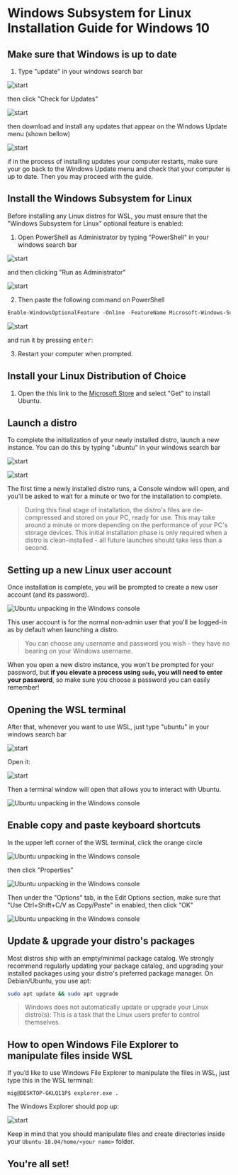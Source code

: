 # Windows Subsystem for Linux Installation Guide for Windows 10

## Make sure that Windows is up to date

1. Type "update" in your windows search bar 

![start](assets/start.png)

then click "Check for Updates"

![start](assets/open_update.png)

then download and install any updates that appear on the Windows Update menu (shown bellow)

![start](assets/windows_update.png)

if in the process of installing updates your computer restarts, make sure your go back to the Windows Update menu and check that your computer is up to date. Then you may proceed with the guide.

## Install the Windows Subsystem for Linux

Before installing any Linux distros for WSL, you must ensure that the "Windows Subsystem for Linux" optional feature is enabled:

1. Open PowerShell as Administrator by typing "PowerShell" in your windows search bar 

![start](assets/start.png)

and then clicking "Run as Administrator"

![start](assets/open_powershell.png)

2. Then paste the following command on PowerShell 

```powershell
Enable-WindowsOptionalFeature -Online -FeatureName Microsoft-Windows-Subsystem-Linux
```

![start](assets/paste_powershell.png)

and run it by pressing <kbd>enter</kbd>:
    

3. Restart your computer when prompted.

## Install your Linux Distribution of Choice

1. Open the this link to the [Microsoft Store](https://www.microsoft.com/store/apps/9N9TNGVNDL3Q) and select "Get" to install Ubuntu.


## Launch a distro
To complete the initialization of your newly installed distro, launch a new instance. You can do this by typing "ubuntu" in your windows search bar 

![start](assets/start.png)

![start](assets/open_ubuntu.png)

The first time a newly installed distro runs, a Console window will open, and you'll be asked to wait for a minute or two for the installation to complete.

> During this final stage of installation, the distro's files are de-compressed and stored on your PC, ready for use. This may take around a minute or more depending on the performance of your PC's storage devices. This initial installation phase is only required when a distro is clean-installed - all future launches should take less than a second.

## Setting up a new Linux user account

Once installation is complete, you will be prompted to create a new user account (and its password). 

![Ubuntu unpacking in the Windows console](assets/UbuntuInstall.png)

This user account is for the normal non-admin user that you'll be logged-in as by default when launching a distro.

> You can choose any username and password you wish - they have no bearing on your Windows username. 

When you open a new distro instance, you won't be prompted for your password, but **if you elevate a process using `sudo`, you will need to enter your password**, so make sure you choose a password you can easily remember!

## Opening the WSL terminal

After that, whenever you want to use WSL, just type "ubuntu" in your windows search bar 

![start](assets/start.png)

Open it:

![start](assets/open_ubuntu.png)

Then a terminal window will open that allows you to interact with Ubuntu.

![Ubuntu unpacking in the Windows console](assets/orange_circle.png)

## Enable copy and paste keyboard shortcuts

In the upper left corner of the WSL terminal, click the orange circle

![Ubuntu unpacking in the Windows console](assets/orange_circle.png)

then click "Properties"

![Ubuntu unpacking in the Windows console](assets/orange_circle_properties.png)

Then under the "Options" tab, in the Edit Options section, make sure that "Use Ctrl+Shift+C/V as Copy/Paste" in enabled, then click "OK"

![Ubuntu unpacking in the Windows console](assets/copy_paste_properties.png)

## Update & upgrade your distro's packages

Most distros ship with an empty/minimal package catalog. We strongly recommend regularly updating your package catalog, and upgrading your installed packages using your distro's preferred package manager. On Debian/Ubuntu, you use apt:

```bash
sudo apt update && sudo apt upgrade
```

> Windows does not automatically update or upgrade your Linux distro(s): This is a task that the Linux users prefer to control themselves.

## How to open Windows File Explorer to manipulate files inside WSL

If you’d like to use Windows File Explorer to manipulate the files in WSL, just type this in the WSL terminal:

```console
mig@DESKTOP-GKLQ11P$ explorer.exe .
```
The Windows Explorer should pop up:

![start](assets/windows_explorer.png)

Keep in mind that you should manipulate files and create directories inside your `Ubuntu-18.04/home/<your name>` folder.

## You're all set!  